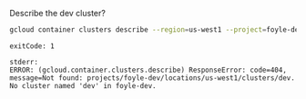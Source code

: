 Describe the dev cluster?
```bash
gcloud container clusters describe --region=us-west1 --project=foyle-dev dev
```
```output
exitCode: 1
```
```output
stderr:
ERROR: (gcloud.container.clusters.describe) ResponseError: code=404, message=Not found: projects/foyle-dev/locations/us-west1/clusters/dev.
No cluster named 'dev' in foyle-dev.
```
